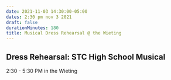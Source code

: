 ```yaml
---
date: 2021-11-03 14:30:00-05:00
dates: 2:30 pm nov 3 2021
draft: false
durationMinutes: 180
title: Musical Dress Rehearsal @ the Wieting
---
```


## Dress Rehearsal: STC High School Musical

2:30 - 5:30 PM in the Wieting
